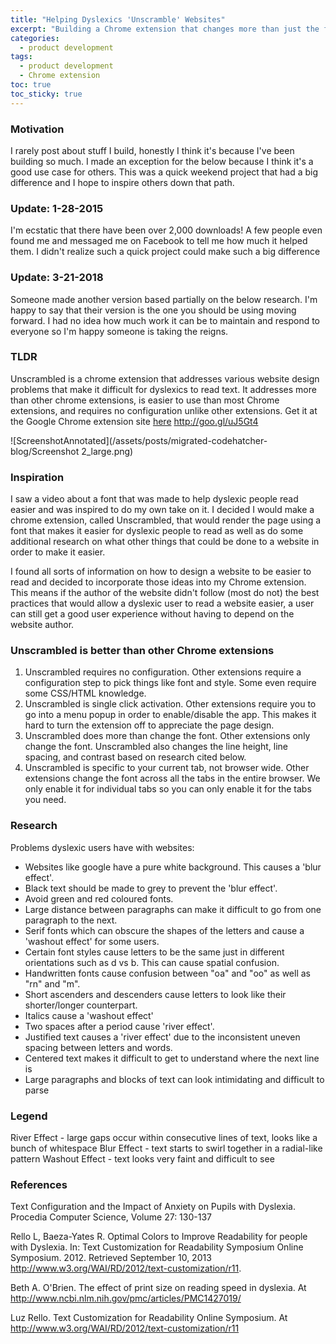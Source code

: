 ```yaml
---
title: "Helping Dyslexics 'Unscramble' Websites" 
excerpt: "Building a Chrome extension that changes more than just the font of a webpage allowing dyslexic users to have a better experience regardless of page design."
categories:
  - product development
tags:
  - product development
  - Chrome extension
toc: true
toc_sticky: true
---
```

### Motivation
I rarely post about stuff I build, honestly I think it's because I've been building so much. I made an exception for the below because I think it's a good use case for others. This was a quick weekend project that had a big difference and I hope to inspire others down that path.

### Update: 1-28-2015
I'm ecstatic that there have been over 2,000 downloads! A few people even found me and messaged me on Facebook to tell me how much it helped them. I didn't realize such a quick project could make such a big difference

### Update: 3-21-2018
Someone made another version based partially on the below research. I'm happy to say that their version is the one you should be using moving forward. I had no idea how much work it can be to maintain and respond to everyone so I'm happy someone is taking the reigns.

### TLDR
Unscrambled is a chrome extension that addresses various website design problems that make it difficult for dyslexics to read text. It addresses more than other chrome extensions, is easier to use than most Chrome extensions, and requires no configuration unlike other extensions. Get it at the Google Chrome extension site [here](http://goo.gl/uJ5Gt4) http://goo.gl/uJ5Gt4

![ScreenshotAnnotated](/assets/posts/migrated-codehatcher-blog/Screenshot 2_large.png)

### Inspiration
I saw a video about a font that was made to help dyslexic people read easier and was inspired to do my own take on it. I decided I would make a chrome extension, called Unscrambled, that would render the page using a font that makes it easier for dyslexic people to read as well as do some additional research on what other things that could be done to a website in order to make it easier.

I found all sorts of information on how to design a website to be easier to read and decided to incorporate those ideas into my Chrome extension. This means if the author of the website didn't follow (most do not) the best practices that would allow a dyslexic user to read a website easier, a user can still get a good user experience without having to depend on the website author.

### Unscrambled is better than other Chrome extensions
1. Unscrambled requires no configuration. Other extensions require a configuration step to pick things like font and style. Some even require some CSS/HTML knowledge.
2. Unscrambled is single click activation. Other extensions require you to go into a menu popup in order to enable/disable the app. This makes it hard to turn the extension off to appreciate the page design.
3. Unscrambled does more than change the font. Other extensions only change the font. Unscrambled also changes the line height, line spacing, and contrast based on research cited below.
4. Unscrambled is specific to your current tab, not browser wide. Other extensions change the font across all the tabs in the entire browser. We only enable it for individual tabs so you can only enable it for the tabs you need.

### Research
Problems dyslexic users have with websites:
* Websites like google have a pure white background. This causes a 'blur effect'.
* Black text should be made to grey to prevent the 'blur effect'.
* Avoid green and red coloured fonts.
* Large distance between paragraphs can make it difficult to go from one paragraph to the next.
* Serif fonts which can obscure the shapes of the letters and cause a 'washout effect' for some users.
* Certain font styles cause letters to be the same just in different orientations such as d vs b. This can cause spatial confusion.
* Handwritten fonts cause confusion between "oa" and "oo" as well as "rn" and "m".
* Short ascenders and descenders cause letters to look like their shorter/longer counterpart.
* Italics cause a 'washout effect'
* Two spaces after a period cause 'river effect'.
* Justified text causes a 'river effect' due to the inconsistent uneven spacing between letters and words.
* Centered text makes it difficult to get to understand where the next line is
* Large paragraphs and blocks of text can look intimidating and difficult to parse

### Legend
River Effect - large gaps occur within consecutive lines of text, looks like a bunch of whitespace
Blur Effect - text starts to swirl together in a radial-like pattern
Washout Effect - text looks very faint and difficult to see

### References
Text Configuration and the Impact of Anxiety on Pupils with Dyslexia. Procedia Computer Science, Volume 27: 130-137

Rello L, Baeza-Yates R. Optimal Colors to Improve Readability for people with Dyslexia. In: Text Customization for Readability Symposium Online Symposium. 2012. Retrieved September 10, 2013 http://www.w3.org/WAI/RD/2012/text-customization/r11.

Beth A. O'Brien. The effect of print size on reading speed in dyslexia. At http://www.ncbi.nlm.nih.gov/pmc/articles/PMC1427019/

Luz Rello. Text Customization for Readability Online Symposium. At http://www.w3.org/WAI/RD/2012/text-customization/r11
